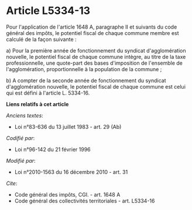 # Article L5334-13

Pour l'application de l'article 1648 A, paragraphe II et suivants du code général des impôts, le potentiel fiscal de chaque
commune membre est calculé de la façon suivante : 

a) Pour la première année de fonctionnement du syndicat d'agglomération nouvelle, le potentiel fiscal de chaque commune
intègre, au titre de la taxe professionnelle, une quote-part des bases d'imposition de l'ensemble de l'agglomération,
proportionnelle à la population de la commune ; 

b) A compter de la seconde année de fonctionnement du syndicat d'agglomération nouvelle, le potentiel fiscal de chaque
commune est celui qui est défini à l'article L. 5334-16.

**Liens relatifs à cet article**

_Anciens textes_:

  - Loi n°83-636 du 13 juillet 1983 - art. 29 (Ab)

_Codifié par_:

  - Loi n°96-142 du 21 février 1996

_Modifié par_:

  - Loi n°2010-1563 du 16 décembre 2010 - art. 31

_Cite_:

  - Code général des impôts, CGI. - art. 1648 A
  - Code général des collectivités territoriales - art. L5334-16
